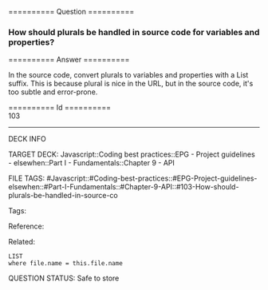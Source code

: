 ========== Question ==========  

### How should plurals be handled in source code for variables and properties?  

========== Answer ==========  

In the source code, convert plurals to variables and properties with a List suffix. This is because plural is nice in the URL, but in the source code, it's too subtle and error-prone.

========== Id ==========  
103

---

DECK INFO

TARGET DECK: Javascript::Coding best practices::EPG - Project guidelines - elsewhen::Part I - Fundamentals::Chapter 9 - API

FILE TAGS: #Javascript::#Coding-best-practices::#EPG-Project-guidelines-elsewhen::#Part-I-Fundamentals::#Chapter-9-API::#103-How-should-plurals-be-handled-in-source-co

Tags:

Reference:

Related:

```dataview
LIST
where file.name = this.file.name
````
QUESTION STATUS: Safe to store
